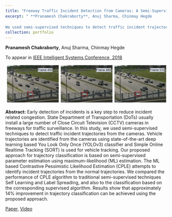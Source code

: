 ```yaml
---
title: "Freeway Traffic Incident Detection from Cameras: A Semi-Supervised Learning Approach"
excerpt: " **Pranamesh Chakraborty**, Anuj Sharma, Chinmay Hegde

We used semi-supervised techniques to detect traffic incident trajectories from the cameras. Our proposed approach for trajectory classification is based on semi-supervised parameter estimation using maximum-likelihood (ML) estimation. Results show that approximately 14% improvement in trajectory classification can be achieved using the proposed approach compared to baseline algorithms. <br/><img src='/images/cple-image.png'>"
collection: portfolio
---
```


**Pranamesh Chakraborty**, Anuj Sharma, Chinmay Hegde

To appear in [IEEE Intelligent Systems Conference, 2018](https://www.ieee-itsc2018.org/)

![GitHub Logo](/images/cple-image.png)

**Abstract:** Early detection of incidents is a key step to reduce incident related congestion. State Department of Transportation (DoTs) usually install a large number of Close Circuit Television (CCTV) cameras in freeways for traffic surveillance.  In this study, we used semi-supervised techniques to detect traffic incident trajectories from the cameras. Vehicle trajectories are identified from the cameras using state-of-the-art deep learning based You Look Only Once (YOLOv3) classifier and Simple Online Realtime Tracking (SORT) is used for vehicle tracking. Our proposed approach for trajectory classification is based on semi-supervised parameter estimation using maximum-likelihood (ML) estimation. The ML based Contrastive Pessimistic Likelihood Estimation (CPLE) attempts to identify incident trajectories from the normal trajectories. We compared the performance of CPLE algorithm to traditional semi-supervised techniques Self Learning and Label Spreading, and also to the classification based on the corresponding supervised algorithm. Results show that approximately 14% improvement in trajectory classification can be achieved using the proposed approach. 

[Paper](https://pranamesh.github.io/files/2018-IEEE-ITSC-draft.pdf), [Video](https://youtu.be/KhcdOXa29bo)

